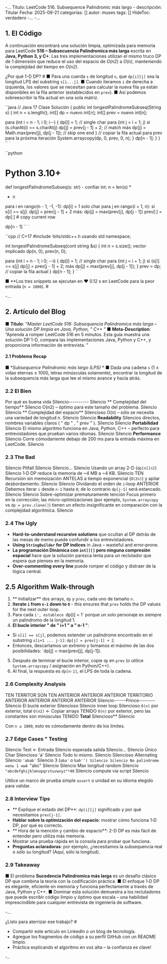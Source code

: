 -...
Título: LeetCode 516. Subsequence Palindromic más largo -
descripción: Titular
Fecha: 2025-09-21
categorías: []
autor: muses
tags: []
HideToc: verdadero
-...
-...

## 1. El Código

A continuación encontrará una solución limpia, optimizada para memoria para LeetCode **516 – Subsecuencia Palindromica más larga** escrita en **Java, Python 3, y C+**.
Las tres implementaciones utilizan el mismo truco DP de 1 dimensión que reduce el uso del espacio de *O(n2)* a *O(n)*, manteniendo la complejidad del tiempo en *O(n2)*.

¿Por qué 1-D DP? #
■ Para una cuerda `s` de longitud `n`, que `dp[i][j]` sea la longitud LPS del substring `s[i...j]`.
■ Cuando iteramos `i` de derecha a izquierda, los valores que se necesitan para calcular la nueva fila ya están disponibles en la fila anterior (establecidos en `prev`).
■ Así podemos sobreescribir la fila actual en una sola matriz.

``java
// Java 17
Clase Solución {
public int longestPalindromeSubseq(String s) {
int n = s.length();
int[] dp = nuevo int[n];
int[] prev = nuevo int[n];

para (int i = n - 1; i 0; i--) {
dp[i] = 1; // single char
para (int j = i + 1; j)
si (s.charAt(i) == s.charAt(j)
dp[j] = prev[j - 1] + 2; // match
más
dp[j] = Math.max(prev[j], dp[j - 1]); // skip one end
}
// copiar la fila actual para prev para la próxima iteración
System.arraycopy(dp, 0, prev, 0, n);
}
dp[n - 1];
}
}
`` `

``python
# Python 3.10+
def longestPalindromeSubseq(s: str) - confiar int:
n = len(s)
*
* n

para i en rango(n - 1, -1, -1):
dp[i] = 1 solo char
para j en rango(i + 1, n):
si s[i] == s[j]:
dp[j] = prev[j - 1] + 2
más:
dp[j] = max(prev[j], dp[j - 1])
prev[:] = dp[:] # copy current row

dp[n - 1]
`` `

``cpp
// C+17
#include יbits/stdc++.h
usando std namespace;

int longestPalindromeSubseq(cont string &s) {
int n = s.size();
vector implicado dp(n, 0), prev(n, 0);

para (int i = n - 1; i 0; --i) {
dp[i] = 1; // single char
para (int j = i + 1; j)
si (s[i] == s[j]
dp[j] = prev[j - 1] + 2;
más
dp[j] = max(prev[j], dp[j - 1]);
}
prev = dp; // copiar la fila actual
}
dp[n - 1];
}
`` `

■ **Los tres snippets se ejecutan en ♥ 0.12 s en LeetCode para la peor entrada (`n = 1000`). #

-...

## 2. Artículo del Blog

■ **Título**: *“Master LeetCode 516: Subsequencia Palindromica más larga – Una solución DP limpia en Java, Python, " C++ "*
■ **Meta‐Description**: “Aprenda a romper LeetCode 516 en 5 minutos. Esta guía muestra una solución DP 1-D, compara las implementaciones Java, Python y C++, y proporciona información de entrevista. ”

#### 2.1 Problema Recap

■ **Subsequence Palindromic más largo (LPS)* *
■ Dada una cadena `s` (1 ≤  vidas eternas ≤ 1000, letras minúsculas solamente), encontrar la longitud de la subsequencia más larga que lee el mismo avance y hacia atrás.

### 2.2 El Bien

Por qué es buena vida
Silencio----------
Silencio ** Complejidad del tiempo** Silencio O(n2) – óptimo para este tamaño del problema. Silencio
Silencio ** Complejidad del espacio** Silencioso O(n) – sólo se necesita una variedad de longitud *n*. Silencio
Silencio **Readability** Silencios directos, nombres variables claros ( " dp " , " prev " ). Silencio
Silencio **Portabilidad** Silencio El mismo algoritmo funciona en Java, Python, C++ – perfecto para entrevistadores que prueban varios idiomas. Silencio
Silencio **Performance** Silencio Corre cómodamente debajo de 200 ms para la entrada máxima en LeetCode. Silencio

### 2.3 The Bad

Silencio Pitfall Silencio
Silencio...
Silencio Usando un array 2-D (`dp[n][n]`) Silencio 1‐D DP reduce la memoria de ~4 MB a ~4 KB. Silencio
TEN Recursión sin memoización ANTELAS a tiempo exponencial (`O(2n)`) y apilar desbordamiento. Silencio
Silencio Olvidando el orden de `i`‐loop ANTERIOR Debemos iterar `i` desde `n-1` hasta `0`; de lo contrario `dp[j‐1]` será estancado. Silencio
Silencio Sobre-optimizar prematuramente tención Focus primero en la corrección; las micro-optimizaciones (por ejemplo, `System.arraycopy` vs `dp = prev.clone()`) tienen un efecto insignificante en comparación con la complejidad algorítmica. Silencio

### 2.4 The Ugly

- **Hard‐to-understand recursive solutions** que ocultan al DP detrás de las mesas de memo puede confundir a los entrevistadores.
- **Using `StringBuilder` for DP indices** in Java – wasteful and error‐prone.
- **La programación Dinámica con `int[][]` pero ninguna compresión espacial** hace que la solución parezca lenta para un reclutador que espera que pienses en la memoria.
- **Over-commenting every line** puede romper el código y distraer de la lógica central.

## 2.5 Algorithm Walk-through

1. ** Initializar** dos arrays, `dp` y `prev`, cada uno de tamaño `n`.
2. **Iterate `i` from `n-1` down to `0`** - this ensures that `prev` holds the DP values for the next outer loop.
3. Para cada `i', establece `dp[i] = 1` porque un solo personaje es siempre un palindromo de la longitud 1.
4. **El bucle interior " de " i+1 " a " n-1 "**:
- Si `s[i] == s[j]`, podemos extender un palindrome encontrado en el substring `s[i+1 ... j-1]`: `dp[j] = prev[j-1] + 2`.
- Entonces, descartamos un extremo y tomamos el máximo de las dos posibilidades: `dp[j] = max(prev[j], dp[j-1]).
5. Después de terminar el bucle interior, copie `dp` en `prev` (o utilice `System.arraycopy` / asignación en Python/C++).
6. Al final, la respuesta es `dp[n-1]`, el LPS de toda la cadena.

### 2.6 Complexity Analysis

TEN TERRITOR SON TEN ANTERIOR ANTERIOR ANTERIOR TERRITORIO ANTERIOR ANTERIOR ANTERIOR ANTERIOR
Silencio------Prince--------
Silencio El bucle exterior Silencioso
Silencio inner loop Silencioso `O(n)` por exterior, total `O(n2)`
← Copiar arrays TENIDO `O(n)` por exterior, pero las constantes son minúsculas TENIDO
**Total** Silencioso** Silencio

Con `n ≤ 1000`, esto es cómodamente dentro de los límites.

### 2.7 Edge Cases " Testing

Silencio Test ← Entrada Silencio esperada salida
Silencio...
Silencio Único Char Silencioso 'a'
Silencio Todo lo mismo. Silencio
Silencioso Alternating Silencio `'abab'` Silencio 3 (`aba'` o `bab'') Silencio
Silencio No palindrome нель 1 ный `"abc" Silencio
Silencio Max longitud random Silencio `"abcdefghijklmnopqrstuvwxyz"*40` Silencio compute via script Silencio

Utilice un marco de prueba simple `assert` o unidad en su idioma elegido para validar.

### 2.8 Interview Tips

- ** Explique el estado del DP**: `dp[i][j]` significado y por qué necesitamos `prev[j-1]`.
- **Hablar sobre la optimización del espacio**: mostrar cómo funciona 1‐D DP, por qué es correcto.
- ** Hora de la mención y cambio de espacio**: 2-D DP es más fácil de entender pero utiliza más memoria.
- Mostrar una prueba rápida en la consola para probar que funciona.
- **Preguntas aclaradoras**: por ejemplo, ¿necesitamos la subsequencia real o sólo su longitud? (Aquí, sólo la longitud).

### 2.9 Takeaway

■ El problema **Sucedencia Palindromica más larga** es un desafío clásico DP que combina la teoría con la codificación práctica.
■ El enfoque 1‐D DP es elegante, eficiente en memoria y funciona perfectamente a través de Java, Python y C++.
■ Dominar esta solución demuestra a los reclutadores que puede escribir código limpio y óptimo que escala – una habilidad imprescindible para cualquier entrevista de ingeniería de software.

-...

¿Listo para aterrizar ese trabajo? #
- Compartir este artículo en LinkedIn o un blog de tecnología.
- Agregue los fragmentos de código a su perfil GitHub con un README limpio.
- Práctica explicando el algoritmo en voz alta – la confianza es clave!

-..